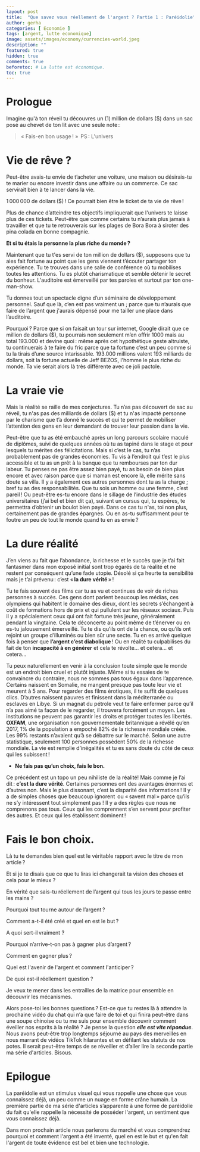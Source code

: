 ```yaml
---
layout: post
title:  "Que savez vous réellement de l'argent ? Partie 1 : Paréidolie"
author: gerha
categories: [ Economie ]
tags: [argent, lutte economique]
image: assets/images/economy/currencies-world.jpeg
description: ""
featured: true
hidden: true
comments: true  
beforetoc: # La lutte est économique.
toc: true
---
```


# Prologue
Imagine qu'à ton réveil tu découvres un (1) million de dollars ($)  dans un sac posé  au chevet de ton lit avec une seule note :

> « Fais-en bon usage ! »  
> PS : L'univers

# Vie de rêve ?

Peut-être avais-tu envie de t’acheter une voiture, une maison ou désirais-tu te marier ou encore investir dans une affaire ou un commerce. Ce sac servirait bien à te lancer dans la vie.

1 000 000 de dollars ($) ! Ce pourrait bien être le ticket de ta vie de rêve !

Plus de chance d’atteindre tes objectifs impliquerait que  l'univers te laisse plus de ces tickets. Peut-être que comme certains tu n’aurais plus jamais à travailler et que tu te retrouverais sur les plages de  Bora Bora à siroter des pina colada en bonne compagnie.

**Et si tu étais la personne la plus riche du monde ?**
    

Maintenant que tu  t'es servi de ton million de dollars ($), supposons que tu aies fait fortune au point que les gens viennent t’écouter partager ton expérience. Tu te trouves dans une salle de conférence où tu mobilises toutes les attentions. Tu es plutôt charismatique et semble détenir le secret du bonheur. L'auditoire est émerveillé par tes paroles et surtout par ton one-man-show.

Tu donnes tout un spectacle digne d’un séminaire de développement personnel. Sauf que là, c’en est pas vraiment un ; parce que tu n’aurais que faire de l’argent que j'aurais dépensé pour me tailler une place dans l’auditoire.

Pourquoi ? Parce que  si on faisait un tour sur internet, Google dirait que ce million de dollars ($), tu  pourrais non seulement m’en offrir 1000 mais au total 193.000 et devine quoi : même après cet hypothétique geste altruiste, tu  continuerais à te faire du fric parce que ta fortune c’est un peu comme si tu la tirais d’une source intarissable. 193.000 millions valent 193 milliards de dollars, soit la fortune actuelle de Jeff BEZOS,  l'homme le plus riche du monde.  Ta vie serait alors là très différente avec ce joli pactole.

# La vraie vie

Mais la réalité se raille de mes conjectures. Tu n’as pas découvert de sac au réveil, tu n'as pas des milliards de dollars ($) et tu n'as impacté personne par le charisme que t’a donné le succès et qui te permet de mobiliser l’attention des gens en leur demandant de trouver leur passion dans la vie.

Peut-être que tu  as été embauché après un long parcours scolaire maculé de diplômes, suivi de quelques années où tu  as tapiné dans le stage et pour lesquels tu mérites des félicitations. Mais si c’est le cas, tu n’as probablement pas de grandes économies. Tu vis à l’endroit qui t’est le plus accessible et tu as un prêt à la banque que tu rembourses par ton dur labeur. Tu penses ne pas être assez bien payé, tu as besoin de bien plus encore et avec raison parce que si maman est encore là, elle mérite sans doute sa villa. Il y a également ces autres personnes dont tu as la charge ; bref tu as des responsabilités. Que tu sois un homme ou une femme, c’est pareil ! Ou peut-être es-tu encore dans le sillage de l’industrie des études universitaires (j’ai bel et bien dit ça), suivant un cursus qui,  tu espères, te permettra d’obtenir un boulot bien payé. Dans ce cas tu n'as, toi non plus, certainement pas de grandes épargnes. Ou en as-tu suffisamment pour te foutre un peu de tout le monde quand tu en as envie ?

# La dure réalité    

J’en viens au fait que l’abondance, la richesse et le succès que je t’ai fait fantasmer dans mon exposé initial sont trop égarés de ta réalité et ne restent par conséquent qu’une fade utopie. Désolé si ça heurte ta sensibilité mais je t’ai prévenu : c’est « **la dure vérité** » !

Tu te fais souvent des films car tu as vu et continues de voir de riches personnes à succès. Ces gens dont parlent beaucoup les médias, ces olympiens qui habitent le domaine des dieux, dont les secrets s’échangent à coût de formations hors de prix et qui pullulent sur les réseaux sociaux. Puis il y a spécialement ceux qui ont fait fortune très jeune, généralement pendant la vingtaine. Cela te déconcerte au point même de t’énerver ou en es-tu jalousement émerveillé. Tu te dis qu’ils ont de la chance, ou qu’ils ont rejoint un groupe d’illuminés ou bien sûr une secte. Tu en es arrivé quelque fois à penser que **l’argent c’est diabolique** ! Ou en réalité tu culpabilises du fait de ton **incapacité à en générer** et cela te révolte… et cetera… et cetera…

Tu peux naturellement en venir à la conclusion toute simple que le monde est un endroit bien cruel et plutôt injuste.  Même si tu essaies de te convaincre du contraire, nous ne sommes pas tous égaux dans l’apparence. Certains naissent en Somalie, ne mangent presque pas toute leur vie et meurent à 5 ans. Pour regarder des films érotiques, il te suffit de quelques clics. D’autres naissent pauvres et finissent dans la méditerranée ou esclaves en Libye. Si un magnat du pétrole veut te faire enfermer parce qu’il n’a pas aimé ta façon de le regarder, il trouvera forcément un moyen. Les institutions ne peuvent pas garantir les droits et protéger toutes les libertés. **OXFAM**, une organisation non gouvernementale britannique a révélé qu’en 2017, 1% de la population a empoché 82% de la richesse mondiale créée. Les 99% restants n’avaient qu’à se débattre sur le marché. Selon une autre statistique, seulement 100 personnes possèdent 50% de la richesse mondiale.  La vie est remplie d’inégalités et tu es sans doute du côté de ceux qui les subissent !


-   **Ne fais pas qu’un choix, fais le bon.**
    

Ce précédent est un topo un peu nihiliste de la réalité! Mais comme je l’ai dit : **c’est la dure vérité**. Certaines personnes ont des avantages énormes et d’autres non. Mais le plus dissonant, c’est la disparité  des informations ! Il y a de simples choses que beaucoup ignorent  ou « savent mal » parce qu’ils ne s’y intéressent tout simplement pas ! Il y a des règles que nous ne comprenons pas tous. Ceux qui les comprennent s’en servent pour profiter des autres. Et ceux qui les établissent dominent !

# Fais le bon choix.

Là tu te demandes bien quel est le véritable rapport avec le titre de mon article ?

Et si je te disais que ce que tu liras ici changerait ta vision des choses et cela pour le mieux  ?

En vérité que  sais-tu réellement de l’argent qui tous les jours te passe entre les mains ?

Pourquoi tout tourne autour de l’argent ?

Comment a-t-il été créé et quel en est le but ?

A quoi sert-il vraiment ?

Pourquoi n’arrive-t-on pas à gagner plus d’argent ?

Comment en gagner plus ?

Quel est l'avenir de l'argent et comment l'anticiper ?

De quoi est-il réellement question ?

Je veux te mener dans les entrailles de la matrice pour ensemble en découvrir les mécanismes.

Alors pose-toi les bonnes questions ? Est-ce que  tu restes là à attendre la prochaine vidéo du chat qui n’a que faire de toi et qui finira peut-être dans une soupe chinoise ou  tu me suis pour ensemble découvrir comment éveiller nos esprits à la réalité ? Je pense la question ***elle est vite répondue***. Nous avons peut-être trop longtemps séjourné au pays des merveilles en nous marrant de vidéos TikTok hilarantes et en défilant les statuts de nos potes. Il serait peut-être temps de se réveiller et d’aller lire la seconde partie ma série d'articles. Bisous.

# Epilogue

La paréidolie est un stimulus visuel qui vous rappelle  une chose que vous connaissez déjà, un peu comme un nuage en forme crâne humain. La première partie de ma série d'articles s’apparente à une  forme de paréidolie du fait qu'elle rappelle la nécessité de posséder  l'argent, un sentiment que vous connaissez déjà.

Dans mon prochain article nous parlerons du marché et vous comprendrez pourquoi et comment l'argent a été inventé, quel en est le but et qu'en fait l'argent de toute évidence est bel et bien une technologie.


